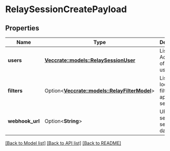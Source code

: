 # RelaySessionCreatePayload

## Properties

Name | Type | Description | Notes
------------ | ------------- | ------------- | -------------
**users** | [**Vec<crate::models::RelaySessionUser>**](RelaySessionUser.md) | List of IP Addresses of session users | 
**filters** | Option<[**Vec<crate::models::RelayFilterModel>**](RelayFilterModel.md)> | List of location filters to apply to the session | [optional]
**webhook_url** | Option<**String**> | URL to send the session data to | [optional]

[[Back to Model list]](../README.md#documentation-for-models) [[Back to API list]](../README.md#documentation-for-api-endpoints) [[Back to README]](../README.md)


